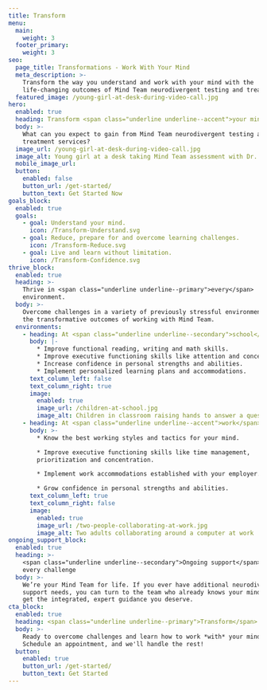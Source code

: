 ```yaml
---
title: Transform
menu:
  main:
    weight: 3
  footer_primary:
    weight: 3
seo:
  page_title: Transformations - Work With Your Mind
  meta_description: >-
    Transform the way you understand and work with your mind with the
    life-changing outcomes of Mind Team neurodivergent testing and treatment.
  featured_image: /young-girl-at-desk-during-video-call.jpg
hero:
  enabled: true
  heading: Transform <span class="underline underline--accent">your mind</span>.
  body: >-
    What can you expect to gain from Mind Team neurodivergent testing and
    treatment services?
  image_url: /young-girl-at-desk-during-video-call.jpg
  image_alt: Young girl at a desk taking Mind Team assessment with Dr. Weiland
  mobile_image_url: 
  button:
    enabled: false
    button_url: /get-started/
    button_text: Get Started Now
goals_block:
  enabled: true
  goals:
    - goal: Understand your mind.
      icon: /Transform-Understand.svg
    - goal: Reduce, prepare for and overcome learning challenges.
      icon: /Transform-Reduce.svg
    - goal: Live and learn without limitation.
      icon: /Transform-Confidence.svg
thrive_block:
  enabled: true
  heading: >-
    Thrive in <span class="underline underline--primary">every</span>
    environment.
  body: >-
    Overcome challenges in a variety of previously stressful environments with
    the transformative outcomes of working with Mind Team.
  environments:
    - heading: At <span class="underline underline--secondary">school</span>
      body: |-
        * Improve functional reading, writing and math skills.
        * Improve executive functioning skills like attention and concentration.
        * Increase confidence in personal strengths and abilities.
        * Implement personalized learning plans and accommodations.
      text_column_left: false
      text_column_right: true
      image:
        enabled: true
        image_url: /children-at-school.jpg
        image_alt: Children in classroom raising hands to answer a question
    - heading: At <span class="underline underline--accent">work</span>
      body: >-
        * Know the best working styles and tactics for your mind.

        * Improve executive functioning skills like time management,
        prioritization and concentration.

        * Implement work accommodations established with your employer.

        * Grow confidence in personal strengths and abilities.
      text_column_left: true
      text_column_right: false
      image:
        enabled: true
        image_url: /two-people-collaborating-at-work.jpg
        image_alt: Two adults collaborating around a computer at work
ongoing_support_block:
  enabled: true
  heading: >-
    <span class="underline underline--secondary">Ongoing support</span> for
    every challenge
  body: >-
    We’re your Mind Team for life. If you ever have additional neurodivergent
    support needs, you can turn to the team who already knows your mind best and
    get the integrated, expert guidance you deserve.
cta_block:
  enabled: true
  heading: <span class="underline underline--primary">Transform</span> your life.
  body: >-
    Ready to overcome challenges and learn how to work *with* your mind?
    Schedule an appointment, and we'll handle the rest!
  button:
    enabled: true
    button_url: /get-started/
    button_text: Get Started
---
```

